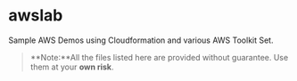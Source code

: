 # awslab
Sample AWS Demos using Cloudformation and various AWS Toolkit Set.

>**Note:**All the files listed here are provided without guarantee. Use them at your **own risk**.